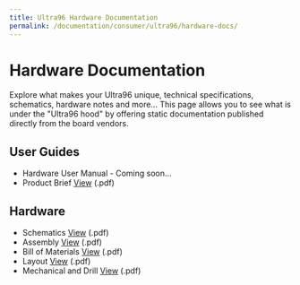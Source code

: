 ```yaml
---
title: Ultra96 Hardware Documentation
permalink: /documentation/consumer/ultra96/hardware-docs/
---
```


# Hardware Documentation

Explore what makes your Ultra96 unique, technical specifications, schematics, hardware notes and more... This page allows you to see what is under the "Ultra96 hood" by offering static documentation published directly from the board vendors.

## User Guides

- Hardware User Manual - Coming soon...
- Product Brief [View](/documentation/consumer/ultra96/hardware-docs/files/ultra96-product-brief.pdf) (.pdf)

## Hardware

- Schematics [View](/documentation/consumer/ultra96/hardware-docs/files/ultra96-schematics.pdf) (.pdf)
- Assembly [View](/documentation/consumer/ultra96/hardware-docs/files/ultra96-assembly.pdf) (.pdf)
- Bill of Materials [View](/documentation/consumer/ultra96/hardware-docs/files/ultra96-bom.pdf) (.pdf)
- Layout [View](/documentation/consumer/ultra96/hardware-docs/files/ultra96-layout.pdf) (.pdf)
- Mechanical and Drill [View](/documentation/consumer/ultra96/hardware-docs/files/ultra96-mechanical.pdf) (.pdf)